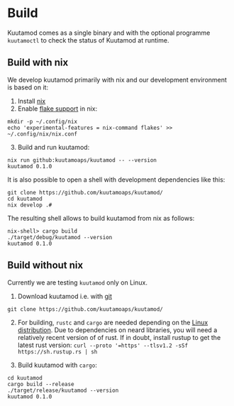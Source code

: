 # Build

Kuutamod comes as a single binary and with the optional programme `kuutamoctl`
to check the status of Kuutamod at runtime.

## Build with nix

We develop kuutamod primarily with nix and our development environment is based on it:

1. Install [nix](https://nix.dev/tutorials/install-nix)
2. Enable [flake support](https://xeiaso.net/blog/nix-flakes-1-2022-02-21) in nix:

```console
mkdir -p ~/.config/nix
echo 'experimental-features = nix-command flakes' >> ~/.config/nix/nix.conf
```

3. Build and run kuutamod:

```
nix run github:kuutamoaps/kuutamod -- --version
kuutamod 0.1.0
```

It is also possible to open a shell with development dependencies like this:

```
git clone https://github.com/kuutamoaps/kuutamod/
cd kuutamod
nix develop .#
```

The resulting shell allows to build kuutamod from nix as follows:

```
nix-shell> cargo build
./target/debug/kuutamod --version
kuutamod 0.1.0
```

## Build without nix

Currently we are testing `kuutamod` only on Linux.

1. Download kuutamod i.e. with [git](https://git-scm.com/downloads)

```
git clone https://github.com/kuutamoaps/kuutamod/
```

2. For building, `rustc` and `cargo` are needed depending on the
   [Linux distribution](https://www.rust-lang.org/learn/get-started).
   Due to dependencies on neard libraries, you will need a relatively recent version of
   of rust. If in doubt, install rustup to get the latest rust version:
   `curl --proto '=https' --tlsv1.2 -sSf https://sh.rustup.rs | sh`

3. Build kuutamod with `cargo`:

```
cd kuutamod
cargo build --release
./target/release/kuutamod --version
kuutamod 0.1.0
```
